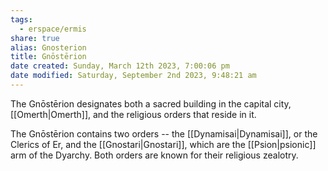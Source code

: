 ```yaml
---
tags:
  - erspace/ermis
share: true
alias: Gnosterion
title: Gnōstērion
date created: Sunday, March 12th 2023, 7:00:06 pm
date modified: Saturday, September 2nd 2023, 9:48:21 am
---
```


The Gnōstērion designates both a sacred building in the capital city, [[Omerth|Omerth]], and the religious orders that reside in it. 

The Gnōstērion contains two orders -- the [[Dynamisai|Dynamisai]], or the Clerics of Er, and the [[Gnostari|Gnostari]], which are the [[Psion|psionic]] arm of the Dyarchy. Both orders are known for their religious zealotry. 
